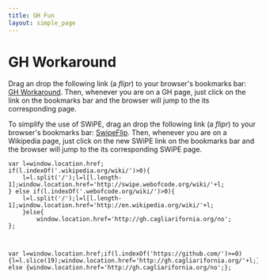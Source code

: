 ```yaml
---
title: GH Fun
layout: simple_page
---
```



# GH Workaround

Drag an drop the following link (a *flipr*) to your browser's bookmarks bar: <a href="javascript:
var l=window.location.href;if(l.indexOf('https://github.com/')>=0){l=l.slice(19);window.location.href='http://gh.cagliarifornia.org/'+l;} else {window.location.href='http://gh.cagliarifornia.org/no';};">GH Workaround</a>. 
Then, whenever you are on a GH page, just click on the link on the bookmarks bar 
and the browser will jump to the its corresponding page.


To simplify the use of SWiPE, drag an drop the following link (a *flipr*) to your browser's bookmarks bar: <a href="javascript:
var l=window.location.href;if(l.indexOf('.wikipedia.org/wiki/')>0){l=l.split('/');l=l[l.length-1];window.location.href='http://swipe.webofcode.org/wiki/'+l;} else if(l.indexOf('.webofcode.org/wiki/')>0){l=l.split('/');l=l[l.length-1];window.location.href='http://en.wikipedia.org/wiki/'+l;}else{window.location.href='http://swipe.webofcode.org/';};">SwipeFlip</a>. Then, whenever you are on a Wikipedia page, just click on the new SWiPE link on the bookmarks bar and the browser will jump to the its corresponding SWiPE page.






```
var l=window.location.href;
if(l.indexOf('.wikipedia.org/wiki/')>0){
	l=l.split('/');l=l[l.length-1];window.location.href='http://swipe.webofcode.org/wiki/'+l;
} else if(l.indexOf('.webofcode.org/wiki/')>0){
	l=l.split('/');l=l[l.length-1];window.location.href='http://en.wikipedia.org/wiki/'+l;
	}else{
		window.location.href='http://gh.cagliarifornia.org/no';
};



var l=window.location.href;if(l.indexOf('https://github.com/')>=0){l=l.slice(19);window.location.href='http://gh.cagliarifornia.org/'+l;} else {window.location.href='http://gh.cagliarifornia.org/no';};